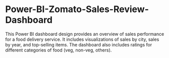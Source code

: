 # Power-BI-Zomato-Sales-Review-Dashboard
This Power BI dashboard design provides an overview of sales performance for a food delivery service. It includes visualizations of sales by city, sales by year, and top-selling items. The dashboard also includes ratings for different categories of food (veg, non-veg, others).
